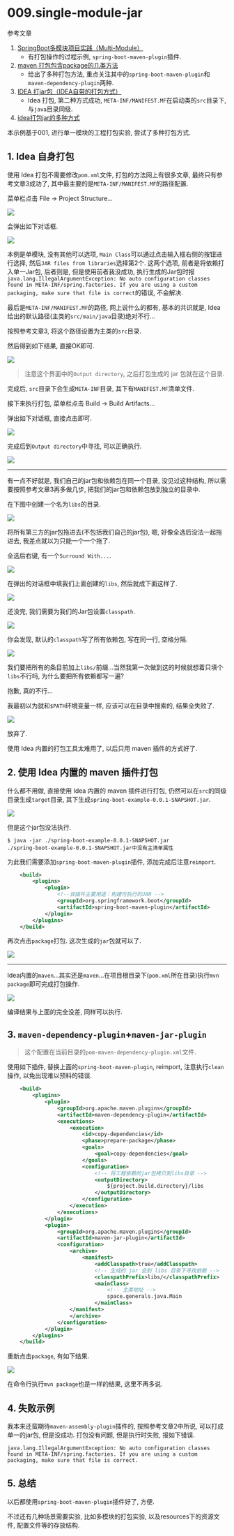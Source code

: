 # 009.single-module-jar

参考文章

1. [SpringBoot多模块项目实践（Multi-Module）](https://segmentfault.com/a/1190000011367492)
    - 有打包操作的过程示例, `spring-boot-maven-plugin`插件.
2. [maven 打包包含package的几类方法](https://www.jianshu.com/p/94eea6532d07)
    - 给出了多种打包方法, 重点关注其中的`spring-boot-maven-plugin`和`maven-dependency-plugin`两种.
3. [IDEA 打jar包（IDEA自带的打包方式）](https://www.jianshu.com/p/97250dc28508)
    - Idea 打包, 第二种方式成功, `META-INF/MANIFEST.MF`在启动类的`src`目录下, 与`java`目录同级.
4. [idea打包jar的多种方式](https://www.jianshu.com/p/3e4c25b973ea)

本示例基于001, 进行单一模块的工程打包实验, 尝试了多种打包方式.

## 1. Idea 自身打包

使用 Idea 打包不需要修改`pom.xml`文件, 打包的方法网上有很多文章, 最终只有参考文章3成功了, 其中最主要的是`META-INF/MANIFEST.MF`的路径配置. 

菜单栏点击 File -> Project Structure...

![](https://gitee.com/generals-space/gitimg/raw/master/d19a458a7837c97409ca8e9227ce8ffa.png)

会弹出如下对话框.

![](https://gitee.com/generals-space/gitimg/raw/master/f44e94a8738ed5cfefc9ca2333e519a3.png)

本例是单模块, 没有其他可以选项, `Main Class`可以通过点击输入框右侧的按钮进行选择, 然后`JAR files from libraries`选择第2个. 这两个选项, 前者是将依赖打入单一Jar包, 后者则是, 但是使用前者我没成功, 执行生成的Jar包时报`java.lang.IllegalArgumentException: No auto configuration classes found in META-INF/spring.factories. If you are using a custom packaging, make sure that file is correct`的错误, 不会解决.

最后是`META-INF/MANIFEST.MF`的路径, 网上说什么的都有, 基本的共识就是, Idea 给出的默认路径(主类的`src/main/java`目录)绝对不行... 

按照参考文章3, 将这个路径设置为主类的`src`目录.

然后得到如下结果, 直接OK即可.

![](https://gitee.com/generals-space/gitimg/raw/master/72c1849ce22effeaf601b82ff2b91a7d.png)

> 注意这个界面中的`Output directory`, 之后打包生成的 jar 包就在这个目录.

完成后, `src`目录下会生成`META-INF`目录, 其下有`MANIFEST.MF`清单文件.

接下来执行打包, 菜单栏点击 Build -> Build Artifacts...

弹出如下对话框, 直接点击即可.

![](https://gitee.com/generals-space/gitimg/raw/master/eb2630db0d243107f87b7bd1669f0563.png)

完成后到`Output directory`中寻找, 可以正确执行.

![](https://gitee.com/generals-space/gitimg/raw/master/a48f3bcd93d2e71a0c7f803c24c81340.png)

------

有一点不好就是, 我们自己的jar包和依赖包在同一个目录, 没见过这种结构, 所以需要按照参考文章3再多做几步, 把我们的jar包和依赖包放到独立的目录中.

在下图中创建一个名为`libs`的目录.

![](https://gitee.com/generals-space/gitimg/raw/master/b23ec9b85d188671491513fbccd60d3e.png)

将所有第三方的jar包拖进去(不包括我们自己的jar包), 嗯, 好像全选后没法一起拖进去, 我差点就以为只能一个一个拖了.

全选后右键, 有一个`Surround With...`.

![](https://gitee.com/generals-space/gitimg/raw/master/d7d07407f29242469619f2a94406b610.png)

在弹出的对话框中填我们上面创建的`libs`, 然后就成下面这样了.

![](https://gitee.com/generals-space/gitimg/raw/master/d8f81ab917b8f11f85ee5adca5838e4e.png)

还没完, 我们需要为我们的Jar包设置`classpath`.

![](https://gitee.com/generals-space/gitimg/raw/master/2089da4bf475c5673e6574d4b0e30873.png)

你会发现, 默认的`classpath`写了所有依赖包, 写在同一行, 空格分隔.

![](https://gitee.com/generals-space/gitimg/raw/master/607e1602c8fcc11222d3d16995a2ef44.png)

我们要把所有的条目前加上`libs/`前缀...当然我第一次做到这的时候就想着只填个`libs`不行吗, 为什么要把所有依赖都写一遍?

抱歉, 真的不行...

我最初以为就和`$PATH`环境变量一样, 应该可以在目录中搜索的, 结果全失败了.

![](https://gitee.com/generals-space/gitimg/raw/master/23cf37b51e28329f4f3787faefec7828.png)

放弃了.

使用 Idea 内置的打包工具太难用了, 以后只用 maven 插件的方式好了.

## 2. 使用 Idea 内置的 maven 插件打包

什么都不用做, 直接使用 Idea 内置的 maven 插件进行打包, 仍然可以在`src`的同级目录生成`target`目录, 其下生成`spring-boot-example-0.0.1-SNAPSHOT.jar`.

![](https://gitee.com/generals-space/gitimg/raw/master/e85657b667ef4570df00014cd6b78680.png)

但是这个jar包没法执行.

```
$ java -jar ./spring-boot-example-0.0.1-SNAPSHOT.jar
./spring-boot-example-0.0.1-SNAPSHOT.jar中没有主清单属性
```

为此我们需要添加`spring-boot-maven-plugin`插件, 添加完成后注意`reimport`.

```xml
    <build>
        <plugins>
            <plugin>
                <!--该插件主要用途：构建可执行的JAR -->
                <groupId>org.springframework.boot</groupId>
                <artifactId>spring-boot-maven-plugin</artifactId>
            </plugin>
        </plugins>
    </build>
```

再次点击`package`打包. 这次生成的`jar`包就可以了.

![](https://gitee.com/generals-space/gitimg/raw/master/d1de18a57c4a9a94707a8ee711818174.png)

------

Idea内置的`maven`...其实还是`maven`...在项目根目录下(`pom.xml`所在目录)执行`mvn package`即可完成打包操作.

![](https://gitee.com/generals-space/gitimg/raw/master/d1de18a57c4a9a94707a8ee711818174.png)

编译结果与上面的完全没差, 同样可以执行.

## 3. `maven-dependency-plugin`+`maven-jar-plugin`

> 这个配置在当前目录的`pom-maven-dependency-plugin.xml`文件.

使用如下插件, 替换上面的`spring-boot-maven-plugin`, reimport, 注意执行`clean`操作, 以免出现难以预料的错误.

```xml
    <build>
        <plugins>
            <plugin>
                <groupId>org.apache.maven.plugins</groupId>
                <artifactId>maven-dependency-plugin</artifactId>
                <executions>
                    <execution>
                        <id>copy-dependencies</id>
                        <phase>prepare-package</phase>
                        <goals>
                            <goal>copy-dependencies</goal>
                        </goals>
                        <configuration>
                            <!-- 将工程依赖的jar包拷贝到libs目录 -->
                            <outputDirectory>
                                ${project.build.directory}/libs
                            </outputDirectory>
                        </configuration>
                    </execution>
                </executions>
            </plugin>
            <plugin>
                <groupId>org.apache.maven.plugins</groupId>
                <artifactId>maven-jar-plugin</artifactId>
                <configuration>
                    <archive>
                        <manifest>
                            <addClasspath>true</addClasspath>
                            <!-- 生成的 jar 会到 libs 目录下寻找依赖 -->
                            <classpathPrefix>libs/</classpathPrefix>
                            <mainClass>
                                <!-- 主类地址 -->
                                space.generals.java.Main
                            </mainClass>
                    </manifest>
                    </archive>
                </configuration>
            </plugin>
        </plugins>
    </build>
```

重新点击`package`, 有如下结果.

![](https://gitee.com/generals-space/gitimg/raw/master/b72f2799722c79581129e6514780334d.png)

在命令行执行`mvn package`也是一样的结果, 这里不再多说.

## 4. 失败示例

我本来还蛮期待`maven-assembly-plugin`插件的, 按照参考文章2中所说, 可以打成单一的jar包, 但是没成功. 打包没有问题, 但是执行时失败, 报如下错误.

```
java.lang.IllegalArgumentException: No auto configuration classes found in META-INF/spring.factories. If you are using a custom packaging, make sure that file is correct.
```

## 5. 总结

以后都使用`spring-boot-maven-plugin`插件好了, 方便.

不过还有几种场景需要实验, 比如多模块的打包实验, 以及resources下的资源文件, 配置文件等的存放结构.
